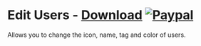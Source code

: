 # Edit Users - [Download](https://betterdiscord.net/ghdl?url=https://raw.githubusercontent.com/mwittrien/BetterDiscordAddons/master/Plugins/EditUsers/EditUsers.plugin.js) [![Paypal][paypal-badge]][paypal-link] 

[paypal-badge]: https://img.shields.io/badge/Paypal-Donate!-%2300457C.svg?logo=paypal&style=flat-square
[paypal-link]: https://paypal.me/MircoWittrien

Allows you to change the icon, name, tag and color of users.
